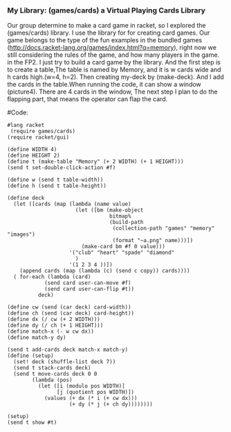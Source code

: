 ### My Library: (games/cards) a Virtual Playing Cards Library

  Our group determine to make a card game in racket, so I explored the  (games/cards) library. I use the library for for creating card games. Our game belongs to the type of the fun examples in the bundled games (http://docs.racket-lang.org/games/index.html?q=memory), right now we still considering the rules of the game, and how many players in the game. in the FP2. I just try to build a card game by the library. And the first step is to create a table,The table is named by Memory, and it is w cards wide and h cards high.(w=4, h=2). Then creating my-deck by (make-deck). And I add the cards in the table.When running the code, it can show a window (picture4). There are 4 cards in the window, The next step I plan to do the flapping part, that means the operator can flap the card.

#Code:
```racket
#lang racket
 (require games/cards)
(require racket/gui)

(define WIDTH 4)
(define HEIGHT 2)
(define t (make-table "Memory" (+ 2 WIDTH) (+ 1 HEIGHT)))
(send t set-double-click-action #f)

(define w (send t table-width))
(define h (send t table-height))

(define deck 
  (let ([cards (map (lambda (name value)
                      (let ([bm (make-object
                                 bitmap%
                                 (build-path
                                  (collection-path "games" "memory" "images")
                                  (format "~a.png" name)))])
                        (make-card bm #f 0 value)))
                    '("club" "heart" "spade" "diamond"
                      )
                    '(1 2 3 4 ))])
    (append cards (map (lambda (c) (send c copy)) cards))))
  ( for-each (lambda (card)
            (send card user-can-move #f)
            (send card user-can-flip #t))
          deck)

(define cw (send (car deck) card-width))
(define ch (send (car deck) card-height))
(define dx (/ cw (+ 2 WIDTH)))
(define dy (/ ch (+ 1 HEIGHT)))
(define match-x (- w cw dx))
(define match-y dy)

(send t add-cards deck match-x match-y)
(define (setup)
  (set! deck (shuffle-list deck 7))
  (send t stack-cards deck)
  (send t move-cards deck 0 0
        (lambda (pos)
          (let ([i (modulo pos WIDTH)]
                [j (quotient pos WIDTH)])
            (values (+ dx (* i (+ cw dx)))
                    (+ dy (* j (+ ch dy))))))))
                    
(setup)
(send t show #t)
```

